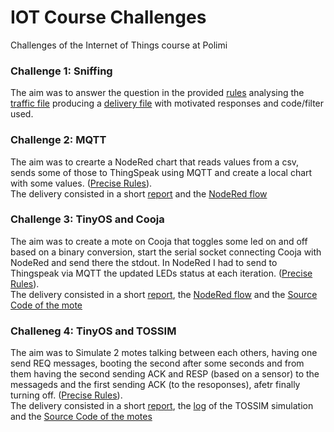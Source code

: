 # IOT Course Challenges
Challenges of the Internet of Things course at Polimi

### Challenge 1: Sniffing 
The aim was to answer the question in the provided [rules](Challenge1/Challenge1Rules.pdf) analysing the [traffic file](Challenge1/homework1.pcapng) producing a [delivery file](Challenge1/Challenge1.pdf) with motivated responses and code/filter used.

### Challenge 2: MQTT 
The aim was to crearte a NodeRed chart that reads values from a csv, sends some of those to ThingSpeak using MQTT and create a local chart with some values. ([Precise Rules](Challenge2/rules.pdf)).\
The delivery consisted in a short [report](Challenge2/report.pdf) and the [NodeRed flow](Challenge2/flow.json)

### Challenge 3: TinyOS and Cooja 
The aim was to create a mote on Cooja that toggles some led on and off based on a binary conversion, start the serial socket connecting Cooja with NodeRed and send there the stdout. In NodeRed I had to send to Thingspeak via MQTT the updated LEDs status at each iteration. ([Precise Rules](Challenge3/rules.pdf)).\
The delivery consisted in a short [report](Challenge3/report.pdf), the [NodeRed flow](Challenge3/flow.json) and the [Source Code of the mote](Challenge3/SourceCode)

### Challeneg 4: TinyOS and TOSSIM 
The aim was to Simulate 2 motes talking between each others, having one send REQ messages, booting the second after some seconds and from them having the second sending ACK and RESP (based on a sensor) to the messageds and the first sending ACK (to the resoponses), afetr finally turning off. ([Precise Rules](Challenge4/rules.pdf)).\
The delivery consisted in a short [report](Challenge4/report.pdf), the [log](Challenge4/Challenge4.log) of the TOSSIM simulation and the [Source Code of the motes](Challenge4/Source%20code)

